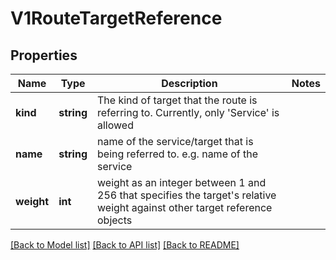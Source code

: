 # V1RouteTargetReference

## Properties
Name | Type | Description | Notes
------------ | ------------- | ------------- | -------------
**kind** | **string** | The kind of target that the route is referring to. Currently, only &#39;Service&#39; is allowed | 
**name** | **string** | name of the service/target that is being referred to. e.g. name of the service | 
**weight** | **int** | weight as an integer between 1 and 256 that specifies the target&#39;s relative weight against other target reference objects | 

[[Back to Model list]](../README.md#documentation-for-models) [[Back to API list]](../README.md#documentation-for-api-endpoints) [[Back to README]](../README.md)


